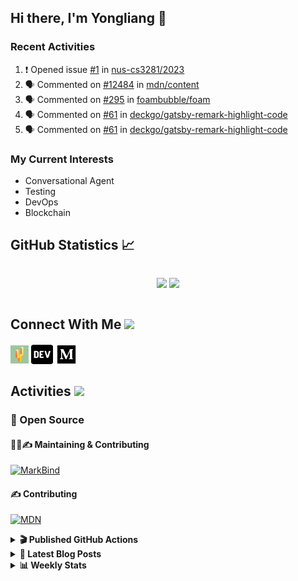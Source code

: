 ## Hi there, I'm Yongliang 👋

### Recent Activities

<!--START_SECTION:activity-->
1. ❗️ Opened issue [#1](https://github.com/nus-cs3281/2023/issues/1) in [nus-cs3281/2023](https://github.com/nus-cs3281/2023)
2. 🗣 Commented on [#12484](https://github.com/mdn/content/issues/12484) in [mdn/content](https://github.com/mdn/content)
3. 🗣 Commented on [#295](https://github.com/foambubble/foam/issues/295) in [foambubble/foam](https://github.com/foambubble/foam)
4. 🗣 Commented on [#61](https://github.com/deckgo/gatsby-remark-highlight-code/issues/61) in [deckgo/gatsby-remark-highlight-code](https://github.com/deckgo/gatsby-remark-highlight-code)
5. 🗣 Commented on [#61](https://github.com/deckgo/gatsby-remark-highlight-code/issues/61) in [deckgo/gatsby-remark-highlight-code](https://github.com/deckgo/gatsby-remark-highlight-code)
<!--END_SECTION:activity-->

### My Current Interests

- Conversational Agent
- Testing
- DevOps
- Blockchain

## GitHub Statistics :chart_with_upwards_trend:
<div align="center">
<div style="display: flex; align-items: center; justify-content: center;">

[![](https://github-readme-stats-tlylt.vercel.app/api?username=tlylt&show_icons=true&theme=tokyonight&hide_border=true&locale=en)](https://github.com/tlylt)
[![](https://github-readme-streak-stats.herokuapp.com/?user=tlylt&theme=tokyonight&hide_border=true)](https://github.com/tlylt)
</div>
</div>

## Connect With Me <img src="https://media.giphy.com/media/2wh5K5yE3ulp3xgYcG/giphy-downsized.gif" width="30">

<a href="https://www.yongliangliu.com/" target="_blank"><img align="center" src="static/site-icon.png" alt="yongliangliu.com" height="29" width="29" /></a>
<a href="https://dev.to/tlylt" target="_blank"><img align="center" src="static/dev-badge.svg" alt="dev.to/tlylt" height="35" width="35" /></a>
<a href="https://tlylt.medium.com" target="_blank"><img align="center" src="static/medium.png" alt="tlylt.medium.com" height="35" width="35" /></a>

## Activities <img src="https://media.giphy.com/media/WUlplcMpOCEmTGBtBW/giphy.gif" width="30">

### 🔭 Open Source

#### 👷‍♂️✍️ Maintaining & Contributing
[![MarkBind](https://github-readme-stats-tlylt.vercel.app/api/pin/?username=markbind&repo=markbind)](https://github.com/MarkBind/markbind)

#### ✍️ Contributing
[![MDN](https://github-readme-stats-tlylt.vercel.app/api/pin/?username=mdn&repo=content)](https://github.com/mdn/content)

<details>
<summary> <b>🎬 Published GitHub Actions </b> </summary>

[![install-graphviz](https://github-readme-stats-tlylt.vercel.app/api/pin/?username=tlylt&repo=install-graphviz)](https://github.com/tlylt/install-graphviz)

[![reposense-action](https://github-readme-stats-tlylt.vercel.app/api/pin/?username=tlylt&repo=reposense-action)](https://github.com/tlylt/reposense-action)

[![markbin-action](https://github-readme-stats-tlylt.vercel.app/api/pin/?username=markbind&repo=markbind-action)](https://github.com/MarkBind/markbind-action)

</details>

<details>
<summary> <b>📕 Latest Blog Posts</b> </summary>

<!-- BLOG-POST-LIST:START -->
- [Create VSCode Snippets for Markdown Blog Workflows](https://www.yongliangliu.com/blog/vscode-snippets/)
- [My Journey into Open Source](https://www.yongliangliu.com/blog/my-journey-into-open-source/)
- [Resources for Orbital CP2106 Independent Software Development Project](https://www.yongliangliu.com/blog/orbital-prep/)
- [A Brief Description of Ransomware Attacks](https://www.yongliangliu.com/blog/ransomware-essay/)
- [End of University Year 3 Sem 1](https://www.yongliangliu.com/blog/end-of-year-3-sem-1/)
<!-- BLOG-POST-LIST:END -->

</details>

<details>
<summary> <b>📊 Weekly Stats</b> </summary>

<!--START_SECTION:waka-->
![Code Time](http://img.shields.io/badge/Code%20Time-691%20hrs%2058%20mins-blue)

**🐱 My GitHub Data** 

> 🏆 50 Contributions in the Year 2023
 > 
> 📦 333.5 kB Used in GitHub's Storage 
 > 
> 🚫 Not Opted to Hire
 > 
> 📜 142 Public Repositories 
 > 
> 🔑 26 Private Repositories  
 > 
**I'm an Early 🐤** 

```text
🌞 Morning    306 commits    ███████░░░░░░░░░░░░░░░░░░   29.31% 
🌆 Daytime    246 commits    ██████░░░░░░░░░░░░░░░░░░░   23.56% 
🌃 Evening    410 commits    █████████░░░░░░░░░░░░░░░░   39.27% 
🌙 Night      82 commits     ██░░░░░░░░░░░░░░░░░░░░░░░   7.85%

```
📅 **I'm Most Productive on Friday** 

```text
Monday       146 commits    ███░░░░░░░░░░░░░░░░░░░░░░   13.98% 
Tuesday      85 commits     ██░░░░░░░░░░░░░░░░░░░░░░░   8.14% 
Wednesday    158 commits    ███░░░░░░░░░░░░░░░░░░░░░░   15.13% 
Thursday     161 commits    ███░░░░░░░░░░░░░░░░░░░░░░   15.42% 
Friday       227 commits    █████░░░░░░░░░░░░░░░░░░░░   21.74% 
Saturday     139 commits    ███░░░░░░░░░░░░░░░░░░░░░░   13.31% 
Sunday       128 commits    ███░░░░░░░░░░░░░░░░░░░░░░   12.26%

```


📊 **This Week I Spent My Time On** 

```text
⌚︎ Time Zone: Asia/Singapore

💬 Programming Languages: 
Markdown                 15 hrs 36 mins      █████████████░░░░░░░░░░░░   54.66% 
TypeScript               7 hrs 40 mins       ██████░░░░░░░░░░░░░░░░░░░   26.87% 
JavaScript               2 hrs 18 mins       ██░░░░░░░░░░░░░░░░░░░░░░░   8.09% 
JSON                     2 hrs 15 mins       ██░░░░░░░░░░░░░░░░░░░░░░░   7.9% 
Other                    23 mins             ░░░░░░░░░░░░░░░░░░░░░░░░░   1.37%

```


 Last Updated on 10/01/2023 00:38:55 UTC
<!--END_SECTION:waka-->

</details>
